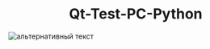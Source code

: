 <h1 align="center">Qt-Test-PC-Python</h1>
<img src="python_iAeNRcW5QE.png" alt="альтернативный текст">
